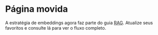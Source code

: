 # Página movida

A estratégia de embeddings agora faz parte do guia [RAG](rag.md). Atualize seus favoritos e consulte lá para ver o fluxo completo.

